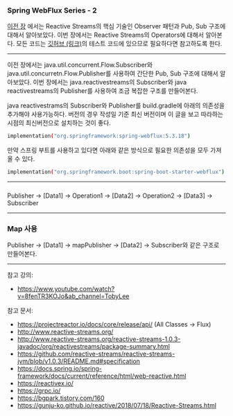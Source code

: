 ### Spring WebFlux Series - 2

[이전 장](https://imprint.tistory.com/186) 에서는 Reactive Streams의 핵심 기술인 Observer 패턴과 Pub, Sub 구조에 대해서 알아보았다.
이번 장에서는 Reactive Streams의 Operators에 대해서 알아본다.
모든 코드는 [깃허브 (링크)](https://github.com/roy-zz/webflux)의 테스트 코드에 있으므로 필요하다면 참고하도록 한다.

---

이전 장에서는 java.util.concurrent.Flow.Subscriber와 java.util.concurretn.Flow.Publisher를 사용하여 간단한 Pub, Sub 구조에 대해서 알아보았다.
이번 장에서는 java.reactivestreams의 Subscriber와 java reactivestreams의 Publisher를 사용하여 조금 복잡한 구조를 만들어본다.

java reactivestrams의 Subscriber와 Publisher를 build.gradle에 아래의 의존성을 추가해야 사용가능하다.
버전의 경우 작성일 기준 최신 버전이며 이 글을 보고 따라하는 시점의 최신버전으로 설치하는 것이 좋다.

```bash
implementation("org.springframework:spring-webflux:5.3.18")
```

만약 스프링 부트를 사용하고 있다면 아래와 같은 방식으로 필요한 의존성을 모두 가져올 수 있다.

```bash
implementation("org.springframework.boot:spring-boot-starter-webflux")
```

---

###










Publisher -> [Data1] -> Operation1 -> [Data2] -> Operation2 -> [Data3] -> Subscriber

---

### Map 사용

Publisher -> [Data1] -> mapPublisher -> [Data2] -> Subscriber와 같은 구조로 만들어본다.






---

참고 강의:
- https://www.youtube.com/watch?v=8fenTR3KOJo&ab_channel=TobyLee

참고 문서:
- https://projectreactor.io/docs/core/release/api/ (All Classes -> Flux)
- http://www.reactive-streams.org/
- http://www.reactive-streams.org/reactive-streams-1.0.3-javadoc/org/reactivestreams/package-summary.html
- https://github.com/reactive-streams/reactive-streams-jvm/blob/v1.0.3/README.md#specification
- https://docs.spring.io/spring-framework/docs/current/reference/html/web-reactive.html
- https://reactivex.io/
- https://grpc.io/
- https://bgpark.tistory.com/160
- https://gunju-ko.github.io/reactive/2018/07/18/Reactive-Streams.html